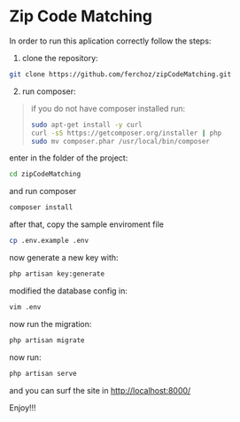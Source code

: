 # Zip Code Matching

In order to run this aplication correctly follow the steps:

1) clone the repository:
```sh
git clone https://github.com/ferchoz/zipCodeMatching.git
```

2) run composer:
> if you do not have composer installed run:
> ```sh
> sudo apt-get install -y curl
> curl -sS https://getcomposer.org/installer | php
> sudo mv composer.phar /usr/local/bin/composer
> ```

enter in the folder of the project:
```sh
cd zipCodeMatching
```
and run composer
```sh
composer install
```
after that, copy the sample enviroment file
```sh
cp .env.example .env
```
now generate a new key with:
```sh
php artisan key:generate
```
modified the database config in:
```sh
vim .env
```

now run the migration:
```sh
php artisan migrate
```

now run:
```sh
php artisan serve
```

and you can surf the site in [http://localhost:8000/](http://localhost:8000/)

Enjoy!!!
